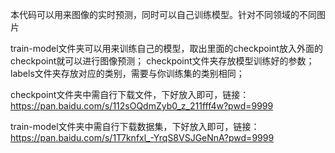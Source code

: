 本代码可以用来图像的实时预测，同时可以自己训练模型。针对不同领域的不同图片


train-model文件夹可以用来训练自己的模型，取出里面的checkpoint放入外面的checkpoint就可以进行图像预测；
checkpoint文件夹存放模型训练好的参数；
labels文件夹存放对应的类别，需要与你训练集的类别相同；

checkpoint文件夹中需自行下载文件，下好放入即可，链接：https://pan.baidu.com/s/112sOQdmZyb0_z_211fff4w?pwd=9999 


train-model文件夹中需自行下载数据集，下好放入即可，链接：https://pan.baidu.com/s/1T7knfxl_-YrqS8VSJGeNnA?pwd=9999 
